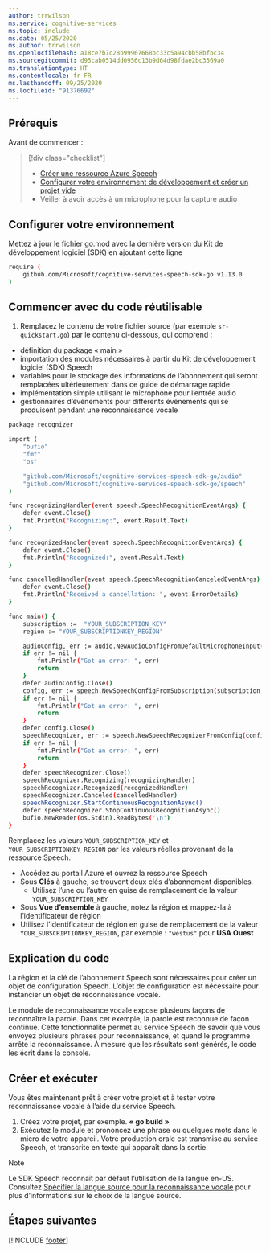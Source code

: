 ```yaml
---
author: trrwilson
ms.service: cognitive-services
ms.topic: include
ms.date: 05/25/2020
ms.author: trrwilson
ms.openlocfilehash: a18ce7b7c28b99967668bc33c5a94cbb58bfbc34
ms.sourcegitcommit: d95cab0514dd0956c13b9d64d98fdae2bc3569a0
ms.translationtype: HT
ms.contentlocale: fr-FR
ms.lasthandoff: 09/25/2020
ms.locfileid: "91376692"
---
```

## <a name="prerequisites"></a>Prérequis

Avant de commencer :

> [!div class="checklist"]
> * [Créer une ressource Azure Speech](../../../../overview.md#try-the-speech-service-for-free)
> * [Configurer votre environnement de développement et créer un projet vide](../../../../quickstarts/setup-platform.md)
> * Veiller à avoir accès à un microphone pour la capture audio

## <a name="setup-your-environment"></a>Configurer votre environnement

Mettez à jour le fichier go.mod avec la dernière version du Kit de développement logiciel (SDK) en ajoutant cette ligne
```sh
require (
    github.com/Microsoft/cognitive-services-speech-sdk-go v1.13.0
)
```

## <a name="start-with-some-boilerplate-code"></a>Commencer avec du code réutilisable
1. Remplacez le contenu de votre fichier source (par exemple `sr-quickstart.go`) par le contenu ci-dessous, qui comprend :

- définition du package « main »
- importation des modules nécessaires à partir du Kit de développement logiciel (SDK) Speech
- variables pour le stockage des informations de l’abonnement qui seront remplacées ultérieurement dans ce guide de démarrage rapide
- implémentation simple utilisant le microphone pour l’entrée audio
- gestionnaires d’événements pour différents événements qui se produisent pendant une reconnaissance vocale

```sh
package recognizer

import (
    "bufio"
    "fmt"
    "os"

    "github.com/Microsoft/cognitive-services-speech-sdk-go/audio"
    "github.com/Microsoft/cognitive-services-speech-sdk-go/speech"
)

func recognizingHandler(event speech.SpeechRecognitionEventArgs) {
    defer event.Close()
    fmt.Println("Recognizing:", event.Result.Text)
}

func recognizedHandler(event speech.SpeechRecognitionEventArgs) {
    defer event.Close()
    fmt.Println("Recognized:", event.Result.Text)
}

func cancelledHandler(event speech.SpeechRecognitionCanceledEventArgs) {
    defer event.Close()
    fmt.Println("Received a cancellation: ", event.ErrorDetails)
}

func main() {
    subscription :=  "YOUR_SUBSCRIPTION_KEY"
    region := "YOUR_SUBSCRIPTIONKEY_REGION"

    audioConfig, err := audio.NewAudioConfigFromDefaultMicrophoneInput()
    if err != nil {
        fmt.Println("Got an error: ", err)
        return
    }
    defer audioConfig.Close()
    config, err := speech.NewSpeechConfigFromSubscription(subscription, region)
    if err != nil {
        fmt.Println("Got an error: ", err)
        return
    }
    defer config.Close()
    speechRecognizer, err := speech.NewSpeechRecognizerFromConfig(config, audioConfig)
    if err != nil {
        fmt.Println("Got an error: ", err)
        return
    }
    defer speechRecognizer.Close()
    speechRecognizer.Recognizing(recognizingHandler)
    speechRecognizer.Recognized(recognizedHandler)
    speechRecognizer.Canceled(cancelledHandler)
    speechRecognizer.StartContinuousRecognitionAsync()
    defer speechRecognizer.StopContinuousRecognitionAsync()
    bufio.NewReader(os.Stdin).ReadBytes('\n')
}
```

Remplacez les valeurs `YOUR_SUBSCRIPTION_KEY` et `YOUR_SUBSCRIPTIONKEY_REGION` par les valeurs réelles provenant de la ressource Speech.

- Accédez au portail Azure et ouvrez la ressource Speech
- Sous **Clés** à gauche, se trouvent deux clés d’abonnement disponibles
    - Utilisez l’une ou l’autre en guise de remplacement de la valeur `YOUR_SUBSCRIPTION_KEY`
- Sous **Vue d’ensemble** à gauche, notez la région et mappez-la à l’identificateur de région
- Utilisez l’Identificateur de région en guise de remplacement de la valeur `YOUR_SUBSCRIPTIONKEY_REGION`, par exemple : `"westus"` pour **USA Ouest**

## <a name="code-explanation"></a>Explication du code
La région et la clé de l’abonnement Speech sont nécessaires pour créer un objet de configuration Speech. L’objet de configuration est nécessaire pour instancier un objet de reconnaissance vocale.

Le module de reconnaissance vocale expose plusieurs façons de reconnaître la parole. Dans cet exemple, la parole est reconnue de façon continue. Cette fonctionnalité permet au service Speech de savoir que vous envoyez plusieurs phrases pour reconnaissance, et quand le programme arrête la reconnaissance. À mesure que les résultats sont générés, le code les écrit dans la console.

## <a name="build-and-run"></a>Créer et exécuter
Vous êtes maintenant prêt à créer votre projet et à tester votre reconnaissance vocale à l’aide du service Speech.
1. Créez votre projet, par exemple. **« go build »**
2. Exécutez le module et prononcez une phrase ou quelques mots dans le micro de votre appareil. Votre production orale est transmise au service Speech, et transcrite en texte qui apparaît dans la sortie.


> [!NOTE]
> Le SDK Speech reconnaît par défaut l’utilisation de la langue en-US. Consultez [Spécifier la langue source pour la reconnaissance vocale](../../../../how-to-specify-source-language.md) pour plus d’informations sur le choix de la langue source.


## <a name="next-steps"></a>Étapes suivantes

[!INCLUDE [footer](./footer.md)]

